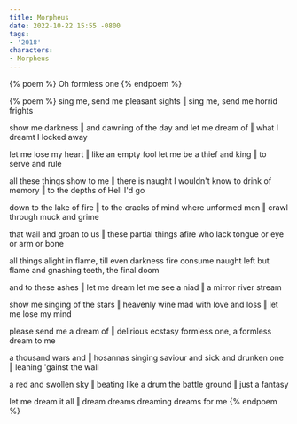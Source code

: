 ```yaml
---
title: Morpheus
date: 2022-10-22 15:55 -0800
tags:
- '2018'
characters:
- Morpheus
---
```

{% poem %}
Oh formless one
{% endpoem %}

{% poem %}
sing me, send me pleasant sights ‖ sing me, send me horrid frights

show me darkness ‖ and dawning of the day
and let me dream of ‖ what I dreamt I locked away
 
let me lose my heart ‖ like an empty fool
let me be a thief and king ‖ to serve and rule

all these things show to me ‖ there is naught I wouldn't know
to drink of memory ‖ to the depths of Hell I'd go

down to the lake of fire ‖ to the cracks of mind
where unformed men ‖ crawl through muck and grime

that wail and groan to us ‖ these partial things afire
who lack tongue or eye or arm or bone

all things alight in flame, till even darkness fire consume
naught left but flame and gnashing teeth, the final doom

and to these ashes ‖ let me dream
let me see a niad ‖ a mirror river stream 

show me singing of the stars ‖ heavenly wine
mad with love and loss ‖ let me lose my mind

please send me a dream of ‖ delirious ecstasy
formless one, a formless dream to me

a thousand wars and ‖ hosannas singing saviour
and sick and drunken one ‖ leaning 'gainst the wall

a red and swollen sky ‖ beating like a drum
the battle ground ‖ just a fantasy

let me dream it all ‖ dream dreams dreaming dreams for me
{% endpoem %}
